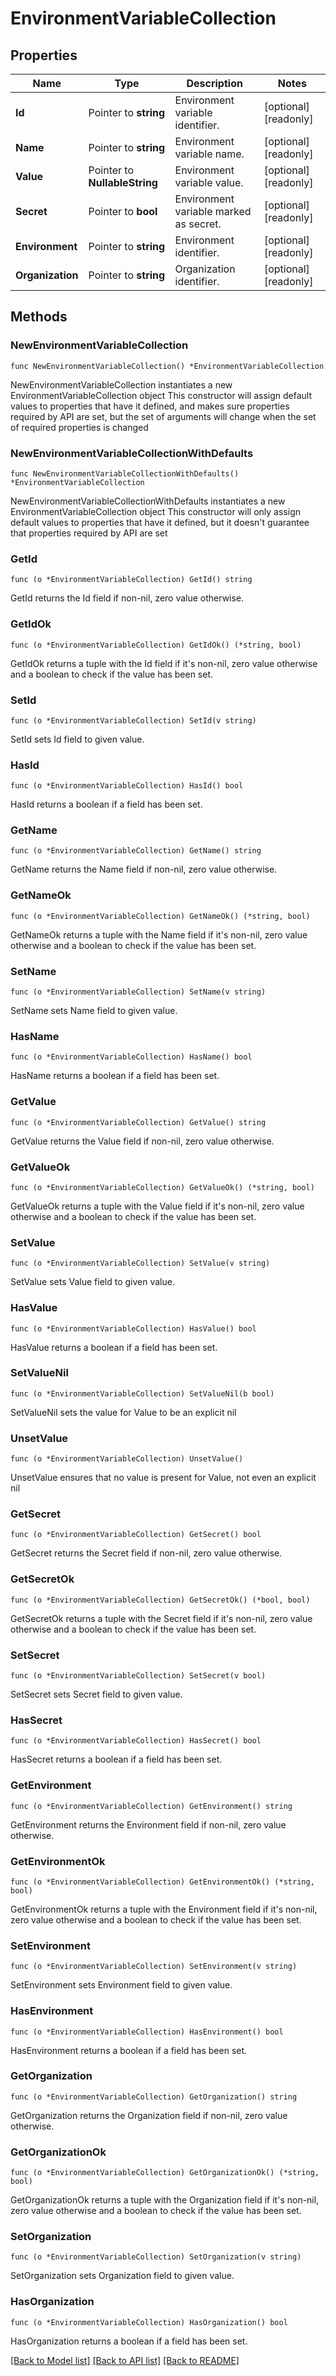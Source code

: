 # EnvironmentVariableCollection

## Properties

Name | Type | Description | Notes
------------ | ------------- | ------------- | -------------
**Id** | Pointer to **string** | Environment variable identifier. | [optional] [readonly] 
**Name** | Pointer to **string** | Environment variable name. | [optional] [readonly] 
**Value** | Pointer to **NullableString** | Environment variable value. | [optional] [readonly] 
**Secret** | Pointer to **bool** | Environment variable marked as secret. | [optional] [readonly] 
**Environment** | Pointer to **string** | Environment identifier. | [optional] [readonly] 
**Organization** | Pointer to **string** | Organization identifier. | [optional] [readonly] 

## Methods

### NewEnvironmentVariableCollection

`func NewEnvironmentVariableCollection() *EnvironmentVariableCollection`

NewEnvironmentVariableCollection instantiates a new EnvironmentVariableCollection object
This constructor will assign default values to properties that have it defined,
and makes sure properties required by API are set, but the set of arguments
will change when the set of required properties is changed

### NewEnvironmentVariableCollectionWithDefaults

`func NewEnvironmentVariableCollectionWithDefaults() *EnvironmentVariableCollection`

NewEnvironmentVariableCollectionWithDefaults instantiates a new EnvironmentVariableCollection object
This constructor will only assign default values to properties that have it defined,
but it doesn't guarantee that properties required by API are set

### GetId

`func (o *EnvironmentVariableCollection) GetId() string`

GetId returns the Id field if non-nil, zero value otherwise.

### GetIdOk

`func (o *EnvironmentVariableCollection) GetIdOk() (*string, bool)`

GetIdOk returns a tuple with the Id field if it's non-nil, zero value otherwise
and a boolean to check if the value has been set.

### SetId

`func (o *EnvironmentVariableCollection) SetId(v string)`

SetId sets Id field to given value.

### HasId

`func (o *EnvironmentVariableCollection) HasId() bool`

HasId returns a boolean if a field has been set.

### GetName

`func (o *EnvironmentVariableCollection) GetName() string`

GetName returns the Name field if non-nil, zero value otherwise.

### GetNameOk

`func (o *EnvironmentVariableCollection) GetNameOk() (*string, bool)`

GetNameOk returns a tuple with the Name field if it's non-nil, zero value otherwise
and a boolean to check if the value has been set.

### SetName

`func (o *EnvironmentVariableCollection) SetName(v string)`

SetName sets Name field to given value.

### HasName

`func (o *EnvironmentVariableCollection) HasName() bool`

HasName returns a boolean if a field has been set.

### GetValue

`func (o *EnvironmentVariableCollection) GetValue() string`

GetValue returns the Value field if non-nil, zero value otherwise.

### GetValueOk

`func (o *EnvironmentVariableCollection) GetValueOk() (*string, bool)`

GetValueOk returns a tuple with the Value field if it's non-nil, zero value otherwise
and a boolean to check if the value has been set.

### SetValue

`func (o *EnvironmentVariableCollection) SetValue(v string)`

SetValue sets Value field to given value.

### HasValue

`func (o *EnvironmentVariableCollection) HasValue() bool`

HasValue returns a boolean if a field has been set.

### SetValueNil

`func (o *EnvironmentVariableCollection) SetValueNil(b bool)`

 SetValueNil sets the value for Value to be an explicit nil

### UnsetValue
`func (o *EnvironmentVariableCollection) UnsetValue()`

UnsetValue ensures that no value is present for Value, not even an explicit nil
### GetSecret

`func (o *EnvironmentVariableCollection) GetSecret() bool`

GetSecret returns the Secret field if non-nil, zero value otherwise.

### GetSecretOk

`func (o *EnvironmentVariableCollection) GetSecretOk() (*bool, bool)`

GetSecretOk returns a tuple with the Secret field if it's non-nil, zero value otherwise
and a boolean to check if the value has been set.

### SetSecret

`func (o *EnvironmentVariableCollection) SetSecret(v bool)`

SetSecret sets Secret field to given value.

### HasSecret

`func (o *EnvironmentVariableCollection) HasSecret() bool`

HasSecret returns a boolean if a field has been set.

### GetEnvironment

`func (o *EnvironmentVariableCollection) GetEnvironment() string`

GetEnvironment returns the Environment field if non-nil, zero value otherwise.

### GetEnvironmentOk

`func (o *EnvironmentVariableCollection) GetEnvironmentOk() (*string, bool)`

GetEnvironmentOk returns a tuple with the Environment field if it's non-nil, zero value otherwise
and a boolean to check if the value has been set.

### SetEnvironment

`func (o *EnvironmentVariableCollection) SetEnvironment(v string)`

SetEnvironment sets Environment field to given value.

### HasEnvironment

`func (o *EnvironmentVariableCollection) HasEnvironment() bool`

HasEnvironment returns a boolean if a field has been set.

### GetOrganization

`func (o *EnvironmentVariableCollection) GetOrganization() string`

GetOrganization returns the Organization field if non-nil, zero value otherwise.

### GetOrganizationOk

`func (o *EnvironmentVariableCollection) GetOrganizationOk() (*string, bool)`

GetOrganizationOk returns a tuple with the Organization field if it's non-nil, zero value otherwise
and a boolean to check if the value has been set.

### SetOrganization

`func (o *EnvironmentVariableCollection) SetOrganization(v string)`

SetOrganization sets Organization field to given value.

### HasOrganization

`func (o *EnvironmentVariableCollection) HasOrganization() bool`

HasOrganization returns a boolean if a field has been set.


[[Back to Model list]](../README.md#documentation-for-models) [[Back to API list]](../README.md#documentation-for-api-endpoints) [[Back to README]](../README.md)


